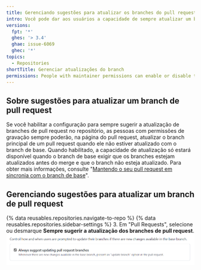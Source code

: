 ```yaml
---
title: Gerenciando sugestões para atualizar os branches do pull request
intro: Você pode dar aos usuários a capacidade de sempre atualizar um branch de pull request quando ele não estiver atualizado com o branch de base.
versions:
  fpt: '*'
  ghes: '> 3.4'
  ghae: issue-6069
  ghec: '*'
topics:
  - Repositories
shortTitle: Gerenciar atualizações do branch
permissions: People with maintainer permissions can enable or disable the setting to suggest updating pull request branches.
---
```


## Sobre sugestões para atualizar um branch de pull request

Se você habilitar a configuração para sempre sugerir a atualização de branches de pull request no repositório, as pessoas com permissões de gravação sempre poderão, na página do pull request, atualizar o branch principal de um pull request quando ele não estiver atualizado com o branch de base. Quando habilitado, a capacidade de atualização só estará disponível quando o branch de base exigir que os branches estejam atualizados antes do merge e que o branch não esteja atualizado. Para obter mais informações, consulte "[Mantendo o seu pull request em sincronia com o branch de base](/pull-requests/collaborating-with-pull-requests/proposing-changes-to-your-work-with-pull-requests/keeping-your-pull-request-in-sync-with-the-base-branch)".

## Gerenciando sugestões para atualizar um branch de pull request

{% data reusables.repositories.navigate-to-repo %}
{% data reusables.repositories.sidebar-settings %}
3. Em "Pull Requests", selecione ou desmarque **Sempre sugerir a atualização dos branches de pull request**. ![A caixa de seleção para habilitar ou desabilitar sempre sugere a atualização do branch](/assets/images/help/repository/always-suggest-updating-branches.png)
